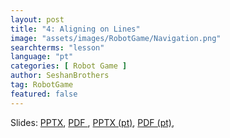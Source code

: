 ```yaml
---
layout: post
title: "4: Aligning on Lines"
image: "assets/images/RobotGame/Navigation.png"
searchterms: "lesson"
language: "pt"
categories: [ Robot Game ]
author: SeshanBrothers
tag: RobotGame
featured: false
---
```




Slides: 
<a href="/translations/en-us/RobotGame/AligningOnLines.pptx">PPTX</a>, 
<a href="/translations/en-us/RobotGame/AligningOnLines.pdf">PDF </a>,
<a href="/translations/pt-br/RobotGame/AlinhandonoTapete.pptx">PPTX (pt)</a>, 
<a href="/translations/pt-br/RobotGame/AlinhandonoTapete.pdf">PDF (pt)</a>,

